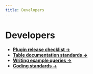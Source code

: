 ```yaml
---
title: Developers
---
```


# Developers

- **[Plugin release checklist →](/docs/reference/develop/plugin-release-checklist)**
- **[Table documentation standards →](/docs/reference/develop/table-docs-standards)**
- **[Writing example queries →](/docs/reference/develop/writing-example-queries)**
- **[Coding standards →](/docs/reference/develop/coding-standards)**
